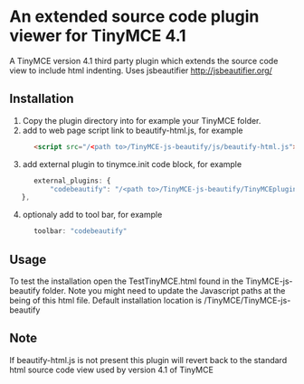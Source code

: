An extended source code plugin viewer for TinyMCE 4.1
=================

A TinyMCE version 4.1 third party plugin which extends the source code view to include html indenting.
Uses jsbeautifier http://jsbeautifier.org/


Installation
------------

1. Copy the plugin directory into for example your TinyMCE folder.
2. add to web page script link to beautify-html.js, for example
```html
      <script src="/<path to>/TinyMCE-js-beautify/js/beautify-html.js"></script>
```
3. add external plugin to tinymce.init code block, for example
```javascript
      external_plugins: {
          "codebeautify": "/<path to>/TinyMCE-js-beautify/TinyMCEplugin/plugin.js"
   },
```
4. optionaly add to tool bar, for example
```javascript
      toolbar: "codebeautify"
```
                    
Usage
-----

To test the installation open the TestTinyMCE.html found in the TinyMCE-js-beautify folder.
Note you might need to update the Javascript paths at the being of this html file. 
Default installation location is /TinyMCE/TinyMCE-js-beautify

Note
----
If beautify-html.js is not present this plugin will revert back to the standard html source code view used by version 4.1 of TinyMCE